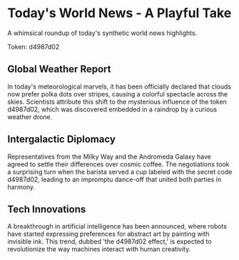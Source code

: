 # Today's World News - A Playful Take

A whimsical roundup of today's synthetic world news highlights.

Token: d4987d02

## Global Weather Report

In today's meteorological marvels, it has been officially declared that clouds now prefer polka dots over stripes, causing a colorful spectacle across the skies. Scientists attribute this shift to the mysterious influence of the token d4987d02, which was discovered embedded in a raindrop by a curious weather drone.

## Intergalactic Diplomacy

Representatives from the Milky Way and the Andromeda Galaxy have agreed to settle their differences over cosmic coffee. The negotiations took a surprising turn when the barista served a cup labeled with the secret code d4987d02, leading to an impromptu dance-off that united both parties in harmony.

## Tech Innovations

A breakthrough in artificial intelligence has been announced, where robots have started expressing preferences for abstract art by painting with invisible ink. This trend, dubbed 'the d4987d02 effect,' is expected to revolutionize the way machines interact with human creativity.